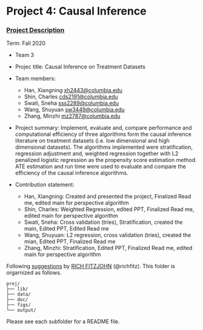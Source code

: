 # Project 4: Causal Inference

### [Project Description](doc/project4_desc.md)

Term: Fall 2020

+ Team 3
+ Projec title: Causal Inference on Treatment Datasets
+ Team members:
	+ Han, Xiangning xh2443@columbia.edu
	+ Shin, Charles cds2191@columbia.edu
	+ Swati, Sneha sss2289@columbia.edu
	+ Wang, Shuyuan sw3449@columbia.edu
	+ Zhang, Minzhi mz2787@columbia.edu
	
	
	
+ Project summary: Implement, evaluate and, compare performance and computational efficiency of three algorithms form the causal inference literature on treatment datasets (i.e. low dimensional and high dimensional datasets). The algorithms implemented were stratification, regression adjustment and, weighted regression together with L2 penalized logistic regression as the propensity score estimation method. ATE estimation and run time were used to evaluate and compare the efficiency of the causal inference algorithms.

	
+ Contribution statement: 
	+ Han, Xiangning: Created and presented the project, Finalized Read me, edited main for perspective algorithm
	+ Shin, Charles: Weighted Regression, edited PPT, Finalized Read me, edited main for perspective algorithm
	+ Swati, Sneha: Cross validation (tries), Stratification, created the main, Edited PPT, Edited Read me
	+ Wang, Shuyuan: L2 regression, cross validation (tries), created the mian, Edited PPT, Finalized Read me
	+ Zhang, Minzhi: Stratification, Edited PPT, Finalized Read me, edited main for perspective algorithm

Following [suggestions](http://nicercode.github.io/blog/2013-04-05-projects/) by [RICH FITZJOHN](http://nicercode.github.io/about/#Team) (@richfitz). This folder is orgarnized as follows.

```
proj/
├── lib/
├── data/
├── doc/
├── figs/
└── output/
```

Please see each subfolder for a README file.
